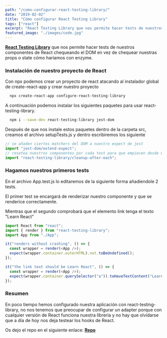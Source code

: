 ```yaml
---
path: "/como-configurar-react-testing-library/"
date: "2019-02-02"
title: "Cómo configurar React Testing Library"
tags: ["react"]
excerpt: "React Testing Library que nos permite hacer tests de nuestros componentes de React chequeando el DOM en vez de chequear nuestras props o state cómo haríamos con Enzyme."
featured_image: "./images/code.jpg"
---
```


**<a href="https://github.com/kentcdodds/react-testing-library" target="_blank">React Testing Library</a>** que nos permite hacer tests de nuestros componentes de React chequeando el DOM en vez de chequear nuestras props o state cómo haríamos con enzyme.

### Instalación de nuestro proyecto de React

Con npx podemos crear un proyecto de react atacando al instalador global de create-react-app y crear nuestro proyecto

```sh
  npx create-react-app configure-react-testing-library
```

A continuación podemos instalar los siguientes paquetes para usar react-testing-library.

```sh
  npm i --save-dev react-testing-library jest-dom
```

Después de que nos instale estos paquetes dentro de la carpeta src, creamos el archivo setupTests.js y dentro escribiremos los siguiente

```js
// se añaden ciertos matchers del DOM a nuestro expect de jest
import "jest-dom/extend-expect";
// resetea nuestros componentes por cada test para que empiecen desde 0
import "react-testing-library/cleanup-after-each";
```

### Hagamos nuestros primeros tests

En el archivo App.test.js lo editaremos de la siguiente forma añadiendole 2 tests.

El primer test se encargará de renderizar nuestro componente <App> y que se renderice correctamente.

Mientras que el segundo comprobará que el elemento link tenga el texto "Learn React"

```js
import React from "react";
import { render } from "react-testing-library";
import App from "./App";

it("renders without crashing", () => {
  const wrapper = render(<App />);
  expect(wrapper.container.outerHTML).not.toBeUndefined();
});

it("the link text should be Learn React", () => {
  const wrapper = render(<App />);
  expect(wrapper.container.querySelector("a")).toHaveTextContent("Learn React");
});
```

### Resumen

En poco tiempo hemos configurado nuestra aplicación con react-testing-library, no nos tenemos que preocupar de configurar un adapter porque con cualquier versión de React funciona nuestra librería y no hay que olvidarse que a día de hoy nos deja testear los hooks de React.

Os dejo el repo en el siguiente enlace: **<a href="https://github.com/gabrielseco/configure-react-testing-library" target="_blank">Repo</a>**
